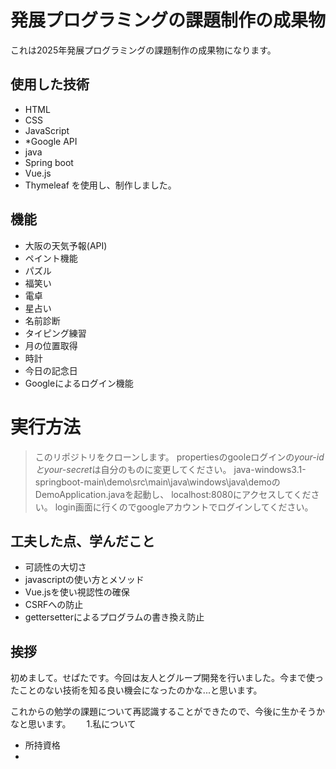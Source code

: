 # 発展プログラミングの課題制作の成果物  
これは2025年発展プログラミングの課題制作の成果物になります。  

## 使用した技術  
* HTML
* CSS
* JavaScript
* *Google API
* java
* Spring boot
* Vue.js
* Thymeleaf
を使用し、制作しました。

## 機能  
* 大阪の天気予報(API)
* ペイント機能
* パズル
* 福笑い
* 電卓
* 星占い
* 名前診断
* タイピング練習
* 月の位置取得
* 時計
* 今日の記念日
* Googleによるログイン機能

# 実行方法  
> このリポジトリをクローンします。
> propertiesのgooleログインの*your-idとyour-secret*は自分のものに変更してください。
> java-windows3.1-springboot-main\demo\src\main\java\windows\java\demoのDemoApplication.javaを起動し、
> localhost:8080にアクセスしてください。
> login画面に行くのでgoogleアカウントでログインしてください。

## 工夫した点、学んだこと  
* 可読性の大切さ
* javascriptの使い方とメソッド
* Vue.jsを使い視認性の確保
* CSRFへの防止
* gettersetterによるプログラムの書き換え防止


## 挨拶
初めまして。せぱたです。今回は友人とグループ開発を行いました。今まで使ったことのない技術を知る良い機会になったのかな...と思います。  

これからの勉学の課題について再認識することができたので、今後に生かそうかなと思います。　　
1.私について
- 所持資格
- 
